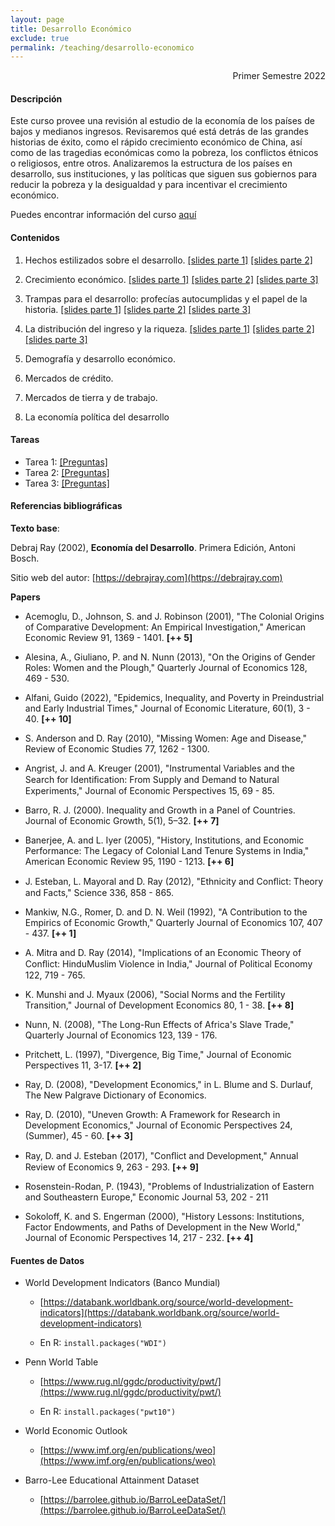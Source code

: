 ```yaml
---
layout: page
title: Desarrollo Económico
exclude: true
permalink: /teaching/desarrollo-economico
---
```


<div style="text-align: right"> Primer Semestre 2022 </div>

#### Descripción

Este curso provee una revisión al estudio de la economía de los países de bajos y medianos ingresos. Revisaremos qué está detrás de las grandes historias de éxito, como el rápido crecimiento económico de China, así como de las tragedias económicas como la pobreza, los conflictos étnicos o religiosos, entre otros. Analizaremos la estructura de los países en desarrollo, sus instituciones, y las políticas que siguen sus gobiernos para reducir la pobreza y la desigualdad y para incentivar el crecimiento económico. 

Puedes encontrar información del curso [aquí](/desarrollo_economico/00/)

#### Contenidos

1)	Hechos estilizados sobre el desarrollo. [[slides parte 1]](/desarrollo_economico/01/) [[slides parte 2]](/desarrollo_economico/02/)

2)	Crecimiento económico. [[slides parte 1]](/desarrollo_economico/03/) [[slides parte 2]](/desarrollo_economico/04/) [[slides parte 3]](/desarrollo_economico/05/)

3)	Trampas para el desarrollo: profecías autocumplidas y el papel de la historia. [[slides parte 1]](/desarrollo_economico/06/) [[slides parte 2]](/desarrollo_economico/07/) [[slides parte 3]](/desarrollo_economico/08/)

4)	La distribución del ingreso y la riqueza. [[slides parte 1]](/desarrollo_economico/09/) [[slides parte 2]](/desarrollo_economico/10/) [[slides parte 3]](/desarrollo_economico/11/)

5)	Demografía y desarrollo económico.

6)	Mercados de crédito.

7)	Mercados de tierra y de trabajo.

8)	La economía política del desarrollo

#### Tareas

- Tarea 1: [[Preguntas]](https://www.dropbox.com/s/a0esqbdhg1lssbw/Tarea_1_2022.pdf?raw=1)
- Tarea 2: [[Preguntas]](https://www.dropbox.com/s/npbu0b2fzrn4fum/Tarea_2_2022.pdf?raw=1)
- Tarea 3: [[Preguntas]](https://www.dropbox.com/s/94eoy0w230mqle5/Tarea_3_2022.pdf?raw=1)

#### Referencias bibliográficas

**Texto base**:

Debraj Ray (2002), **Economía del Desarrollo**. Primera Edición, Antoni Bosch.

Sitio web del autor: [https://debrajray.com](https://debrajray.com)

**Papers**

- Acemoglu, D., Johnson, S. and J. Robinson (2001), "The Colonial Origins of Comparative Development: An Empirical Investigation," American Economic Review 91, 1369 - 1401. **[++ 5]**

- Alesina, A., Giuliano, P. and N. Nunn (2013), "On the Origins of Gender Roles: Women and the Plough," Quarterly Journal of Economics 128, 469 - 530.

- Alfani, Guido (2022), "Epidemics, Inequality, and Poverty in Preindustrial and Early Industrial Times," Journal of Economic Literature, 60(1), 3 - 40. **[++ 10]**

- S. Anderson and D. Ray (2010), "Missing Women: Age and Disease," Review of Economic Studies 77, 1262 - 1300.

- Angrist, J. and A. Kreuger (2001), "Instrumental Variables and the Search for Identiﬁcation: From Supply and Demand to Natural Experiments," Journal of Economic Perspectives 15, 69 - 85.

- Barro, R. J. (2000). Inequality and Growth in a Panel of Countries. Journal of Economic Growth, 5(1), 5–32. **[++ 7]**

- Banerjee, A. and L. Iyer (2005), "History, Institutions, and Economic Performance: The Legacy of Colonial Land Tenure Systems in India," American Economic Review 95, 1190 - 1213. **[++ 6]**

- J. Esteban, L. Mayoral and D. Ray (2012), "Ethnicity and Conﬂict: Theory and Facts," Science 336, 858 - 865.

- Mankiw, N.G., Romer, D. and D. N. Weil (1992), "A Contribution to the Empirics of Economic Growth," Quarterly Journal of Economics 107, 407 - 437. **[++ 1]**

- A. Mitra and D. Ray (2014), "Implications of an Economic Theory of Conﬂict: HinduMuslim Violence in India," Journal of Political Economy 122, 719 - 765.

- K. Munshi and J. Myaux (2006), "Social Norms and the Fertility Transition," Journal of Development Economics 80, 1 - 38. **[++ 8]**

- Nunn, N. (2008), "The Long-Run Effects of Africa's Slave Trade," Quarterly Journal of Economics 123, 139 - 176.

- Pritchett, L. (1997), "Divergence, Big Time," Journal of Economic Perspectives 11, 3-17. **[++ 2]**

- Ray, D. (2008), "Development Economics," in L. Blume and S. Durlauf, The New Palgrave Dictionary of Economics.

- Ray, D. (2010), "Uneven Growth: A Framework for Research in Development Economics," Journal of Economic Perspectives 24, (Summer), 45 - 60. **[++ 3]**

- Ray, D. and J. Esteban (2017), "Conﬂict and Development," Annual Review of Economics 9, 263 - 293. **[++ 9]**

- Rosenstein-Rodan, P. (1943), "Problems of Industrialization of Eastern and Southeastern Europe," Economic Journal 53, 202 - 211 

- Sokoloff, K. and S. Engerman (2000), "History Lessons: Institutions, Factor Endowments, and Paths of Development in the New World," Journal of Economic Perspectives 14, 217 - 232. **[++ 4]**

#### Fuentes de Datos

- World Development Indicators (Banco Mundial)

  - [https://databank.worldbank.org/source/world-development-indicators](https://databank.worldbank.org/source/world-development-indicators)
  
  - En R: `install.packages("WDI")`

- Penn World Table

  - [https://www.rug.nl/ggdc/productivity/pwt/](https://www.rug.nl/ggdc/productivity/pwt/)
  
  - En R: `install.packages("pwt10")` 

- World Economic Outlook

  - [https://www.imf.org/en/publications/weo](https://www.imf.org/en/publications/weo)
  
- Barro-Lee Educational Attainment Dataset

  - [https://barrolee.github.io/BarroLeeDataSet/](https://barrolee.github.io/BarroLeeDataSet/)
  
